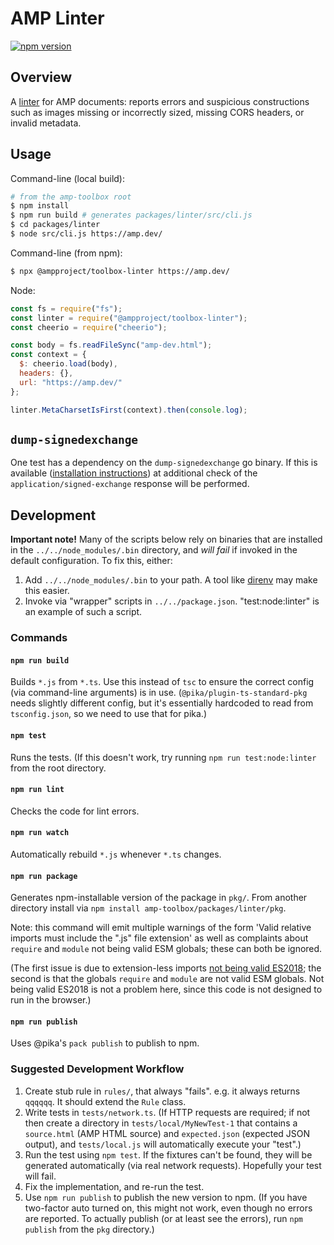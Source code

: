 # AMP Linter

[![npm
version](https://badge.fury.io/js/@ampproject/toolbox-linter.svg)](https://badge.fury.io/js/@ampproject/toolbox-linter)

## Overview

A [linter](<https://en.wikipedia.org/wiki/Lint_(software)>) for AMP documents:
reports errors and suspicious constructions such as images missing or
incorrectly sized, missing CORS headers, or invalid metadata.

## Usage

Command-line (local build):

```sh
# from the amp-toolbox root
$ npm install
$ npm run build # generates packages/linter/src/cli.js
$ cd packages/linter
$ node src/cli.js https://amp.dev/
```

Command-line (from npm):

```sh
$ npx @ampproject/toolbox-linter https://amp.dev/
```

Node:

```js
const fs = require("fs");
const linter = require("@ampproject/toolbox-linter");
const cheerio = require("cheerio");

const body = fs.readFileSync("amp-dev.html");
const context = {
  $: cheerio.load(body),
  headers: {},
  url: "https://amp.dev/"
};

linter.MetaCharsetIsFirst(context).then(console.log);
```

## `dump-signedexchange`

One test has a dependency on the `dump-signedexchange` go binary. If this is
available ([installation
instructions](https://github.com/WICG/webpackage/tree/master/go/signedexchange#installation))
at additional check of the `application/signed-exchange` response will be
performed.

## Development

**Important note!** Many of the scripts below rely on binaries that are
installed in the `../../node_modules/.bin` directory, and *will fail* if invoked
in the default configuration. To fix this, either:

1. Add `../../node_modules/.bin` to your path. A tool like
   [direnv](https://direnv.net/) may make this easier.
2. Invoke via "wrapper" scripts in `../../package.json`. "test:node:linter" is
   an example of such a script.

### Commands

#### `npm run build`

Builds `*.js` from `*.ts`. Use this instead of `tsc` to ensure the correct
config (via command-line arguments) is in use. (`@pika/plugin-ts-standard-pkg`
needs slightly different config, but it's essentially hardcoded to read from
`tsconfig.json`, so we need to use that for pika.)

#### `npm test`

Runs the tests. (If this doesn't work, try running `npm run test:node:linter`
from the root directory.

#### `npm run lint`

Checks the code for lint errors.

#### `npm run watch`

Automatically rebuild `*.js` whenever `*.ts` changes.

#### `npm run package`

Generates npm-installable version of the package in `pkg/`. From another
directory install via `npm install amp-toolbox/packages/linter/pkg`.

Note: this command will emit multiple warnings of the form 'Valid relative
imports must include the ".js" file extension' as well as complaints about
`require` and `module` not being valid ESM globals; these can both be ignored.

(The first issue is due to extension-less imports [not being valid
ES2018](https://github.com/pikapkg/builders/issues/3); the second is that the
globals `require` and `module` are not valid ESM globals. Not being valid ES2018
is not a problem here, since this code is not designed to run in the browser.)

#### `npm run publish`

Uses @pika's `pack publish` to publish to npm.

### Suggested Development Workflow

1. Create stub rule in `rules/`, that always "fails". e.g. it always returns
   `qqqqqq`. It should extend the `Rule` class.
1. Write tests in `tests/network.ts`. (If HTTP requests are required; if not
   then create a directory in `tests/local/MyNewTest-1` that contains a
   `source.html` (AMP HTML source) and `expected.json` (expected JSON output),
   and `tests/local.js` will automatically execute your "test".)
1. Run the test using `npm test`. If the fixtures can't be found, they will be
   generated automatically (via real network requests). Hopefully your test will
   fail.
1. Fix the implementation, and re-run the test.
1. Use `npm run publish` to publish the new version to npm. (If you have
   two-factor auto turned on, this might not work, even though no errors are
   reported. To actually publish (or at least see the errors), run `npm publish`
   from the `pkg` directory.)
